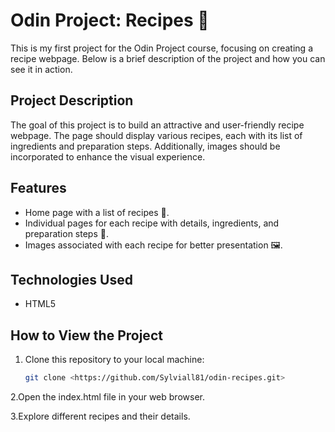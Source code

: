 # Odin Project: Recipes 🍲

This is my first project for the Odin Project course, focusing on creating a recipe webpage. Below is a brief description of the project and how you can see it in action.

## Project Description

The goal of this project is to build an attractive and user-friendly recipe webpage. The page should display various recipes, each with its list of ingredients and preparation steps. Additionally, images should be incorporated to enhance the visual experience.

## Features

- Home page with a list of recipes 📜.
- Individual pages for each recipe with details, ingredients, and preparation steps 📑.
- Images associated with each recipe for better presentation 🖼️.

## Technologies Used

- HTML5

## How to View the Project

1. Clone this repository to your local machine:

   ```bash
   git clone <https://github.com/Sylviall81/odin-recipes.git>

2.Open the index.html file in your web browser.

3.Explore different recipes and their details.
